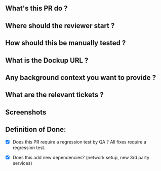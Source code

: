 ## What's this PR do ?

## Where should the reviewer start ?

## How should this be manually tested ?

## What is the Dockup URL ?

## Any background context you want to provide ?

## What are the relevant tickets ?

## Screenshots

## Definition of Done:

- [x] Does this PR require a regression test by QA ? All fixes require a regression test.

- [x] Does this add new dependencies? (network setup, new 3rd party services)
